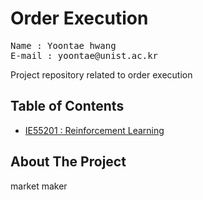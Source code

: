 # Order Execution

<pre>
Name : Yoontae hwang
E-mail : yoontae@unist.ac.kr
</pre>


Project repository related to order execution

<!-- TABLE OF CONTENTS -->
## Table of Contents

* [IE55201 : Reinforcement Learning](#UNIST-HomeWork)


<!-- IE55201 : Reinforcement Learning -->
## About The Project

market maker
